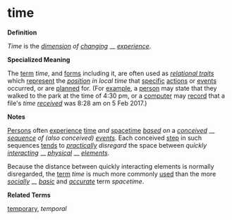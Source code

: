 # time

**Definition**

_Time_ is the [_dimension_](https://github.com/gcassel/Modular-Organization-Terminology/blob/master/terms/dimension.md) _of_ [_changing_](https://github.com/gcassel/Modular-Organization-Terminology/blob/master/terms/change.md) __ [_experience_](https://github.com/gcassel/Modular-Organization-Terminology/blob/master/terms/experience.md).

**Specialized Meaning**

The [term](https://github.com/gcassel/Modular-Organization-Terminology/blob/master/terms/term.md) _time_, and [forms](https://github.com/gcassel/Modular-Organization-Terminology/blob/master/terms/form.md) including it, are often used as [_relational traits_](https://github.com/gcassel/Modular-Organization-Terminology/blob/master/terms/relational-trait.md) which [represent](https://github.com/gcassel/Modular-Organization-Terminology/blob/master/terms/represent.md) the [_position_](https://github.com/gcassel/Modular-Organization-Terminology/blob/master/terms/position.md) _in local time_ that [specific](https://github.com/gcassel/Modular-Organization-Terminology/blob/master/terms/specific.md) [actions](https://github.com/gcassel/Modular-Organization-Terminology/blob/master/terms/act.md) or [events](https://github.com/gcassel/Modular-Organization-Terminology/blob/master/terms/event.md) occurred, or are [planned](https://github.com/gcassel/Modular-Organization-Terminology/blob/master/terms/plan.md) for. (For [example](https://github.com/gcassel/Modular-Organization-Terminology/blob/master/terms/example.md), a [person](https://github.com/gcassel/Modular-Organization-Terminology/blob/master/terms/person.md) may state that they walked to the park at the time of 4:30 pm, or a [computer](https://github.com/gcassel/Modular-Organization-Terminology/blob/master/terms/computer.md) may [record](https://github.com/gcassel/Modular-Organization-Terminology/blob/master/terms/record.md) that a file's _time_ [_received_](https://github.com/gcassel/Modular-Organization-Terminology/blob/master/terms/receive.md) was 8:28 am on 5 Feb 2017.)

**Notes**

[Persons](https://github.com/gcassel/Modular-Organization-Terminology/blob/master/terms/person.md) often [experience](https://github.com/gcassel/Modular-Organization-Terminology/blob/master/terms/experience.md) [time](https://github.com/gcassel/Modular-Organization-Terminology/blob/master/terms/time.md) _and_ [spacetime](https://github.com/gcassel/Modular-Organization-Terminology/blob/master/terms/spacetime.md) [_based_](https://github.com/gcassel/Modular-Organization-Terminology/blob/master/terms/base.md) _on_ a [_conceived_](https://github.com/gcassel/Modular-Organization-Terminology/blob/master/terms/concept.md) __ [_sequence_](https://github.com/gcassel/Modular-Organization-Terminology/blob/master/terms/sequence.md) _of (also conceived)_ [_events_](https://github.com/gcassel/Modular-Organization-Terminology/blob/master/terms/event.md). Each conceived [step](https://github.com/gcassel/Modular-Organization-Terminology/blob/master/terms/step.md) in such sequences [tends](https://github.com/gcassel/Modular-Organization-Terminology/blob/master/terms/tend.md) to [_practically_](https://github.com/gcassel/Modular-Organization-Terminology/blob/master/terms/practice.md) _disregard_ the space between _quickly_ [_interacting_](https://github.com/gcassel/Modular-Organization-Terminology/blob/master/terms/interaction.md) __ [_physical_](https://github.com/gcassel/Modular-Organization-Terminology/blob/master/terms/physical.md) __ [_elements_](https://github.com/gcassel/Modular-Organization-Terminology/blob/master/terms/element.md).

Because the distance between quickly interacting elements is normally disregarded, the [term](https://github.com/gcassel/Modular-Organization-Terminology/blob/master/terms/term.md) _time_ is much more commonly [used](https://github.com/gcassel/Modular-Organization-Terminology/blob/master/terms/use.md) than the more [_socially_](https://github.com/gcassel/Modular-Organization-Terminology/blob/master/terms/social.md) __ [_basic_](https://github.com/gcassel/Modular-Organization-Terminology/blob/master/terms/base.md) and [_accurate_](https://github.com/gcassel/Modular-Organization-Terminology/blob/master/terms/accurate.md) term _spacetime_.

**Related Terms**

[temporary](https://github.com/gcassel/Modular-Organization-Terminology/blob/master/terms/temporary.md), _temporal_
